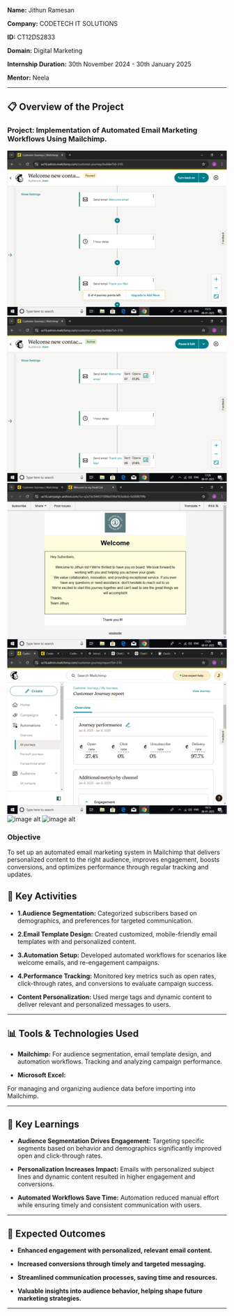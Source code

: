 **Name:** Jithun Ramesan

**Company:** CODETECH IT SOLUTIONS

**ID:** CT12DS2833

**Domain:** Digital Marketing

**Internship Duration:** 30th November 2024 - 30th January 2025

**Mentor:** Neela   

---

## 📋 Overview of the Project

### Project: Implementation of Automated Email Marketing Workflows Using Mailchimp.

![image alt](https://github.com/JithunR/Codtech-Task-1/blob/c9ed065407949e966ed159bc8f62bb9b0d880f23/Screenshot%20(1).png)
![image alt](https://github.com/JithunR/Codtech-Task-1/blob/2cbeceefce949dff239cc3982b04d2beccea3539/Screenshot%20(5).png)
![image alt](https://github.com/JithunR/Codtech-Task-1/blob/477e16b04cca3203fcb8cbc34d7b6bb485a44e1b/Screenshot%20(6).png)
![image alt](https://github.com/JithunR/Codtech-Task-1/blob/82b95e3514701c06617c97c7471e9d8380718868/Screenshot%20(11).png)
![image alt](image_url)
![image alt](image_url)



### Objective
To set up an automated email marketing system in Mailchimp that delivers personalized content to the right audience, improves engagement, boosts conversions, and optimizes performance through regular tracking and updates.

## 🎯 Key Activities
- **1.Audience Segmentation:**
Categorized subscribers based on demographics, and preferences for targeted communication.

- **2.Email Template Design:**
Created customized, mobile-friendly email templates with and personalized content.

- **3.Automation Setup:**
Developed automated workflows for scenarios like welcome emails, and re-engagement campaigns.

- **4.Performance Tracking:**
Monitored key metrics such as open rates, click-through rates, and conversions to evaluate campaign success.

- **Content Personalization:**
Used merge tags and dynamic content to deliver relevant and personalized messages to users.


---

## 📊 Tools & Technologies Used
- **Mailchimp:**
For audience segmentation, email template design, and automation workflows.
Tracking and analyzing campaign performance.

- **Microsoft Excel:**

For managing and organizing audience data before importing into Mailchimp.

---

## 🌟 Key Learnings
- **Audience Segmentation Drives Engagement:**
Targeting specific segments based on behavior and demographics significantly improved open and click-through rates.

- **Personalization Increases Impact:**
Emails with personalized subject lines and dynamic content resulted in higher engagement and conversions.

- **Automated Workflows Save Time:**
Automation reduced manual effort while ensuring timely and consistent communication with users.

---

## 🤝 Expected Outcomes
- **Enhanced engagement with personalized, relevant email content.**

- **Increased conversions through timely and targeted messaging.**

- **Streamlined communication processes, saving time and resources.**

- **Valuable insights into audience behavior, helping shape future marketing strategies.**

---


